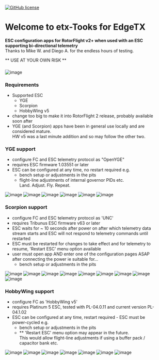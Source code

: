 [![GitHub license](https://img.shields.io/github/license/bob01/etxwidgets)](https://github.com/bob01/etxwidgets/main/LICENSE)


# Welcome to etx-Tooks for EdgeTX
**ESC configuration apps for RotorFlight v2+ when used with an ESC supporting bi-directional telemetry**<br>Thanks to Mike W. and Diego A. for the endless hours of testing.

** USE AT YOUR OWN RISK **
###
![image](https://github.com/bob01/etx-tools/assets/4014433/0f000de7-31b1-4503-ae66-3a3b108e9111)


### Requirements
- Supported ESC
   - YGE
   - Scorpion
   - HobbyWing v5
- change too big to make it into RotorFlight 2 release, probably available soon after
- YGE (and Scorpion) apps have been in general use locally and are considered mature.<br>HW v5 was a last minute addition and so may follow the other two.


### YGE support
- configure FC and ESC telemetry protocol as "OpenYGE"
- requires ESC firmware 1.03551 or later
- ESC can be configured at any time, no restart required e.g.
   - bench setup or adjustments in the pits
   - flight-line adjustments of internal governor PIDs etc.<br>Land. Adjust. Fly. Repeat.

![image](https://github.com/rotorflight/rotorflight-firmware/assets/4014433/1a311e7e-ed82-4eab-8c6b-27d0efddfcad)
![image](https://github.com/rotorflight/rotorflight-firmware/assets/4014433/c045a598-e225-4996-888b-1f43eb4ea8fd)
![image](https://github.com/rotorflight/rotorflight-firmware/assets/4014433/b31d914a-893c-41f7-9c8b-cad843efa8bc)
![image](https://github.com/rotorflight/rotorflight-firmware/assets/4014433/7ebeab4a-6f50-4212-b96f-b1a2651a2224)
![image](https://github.com/rotorflight/rotorflight-firmware/assets/4014433/ed93d483-fa10-446d-ac50-41dc3366c8ad)
![image](https://github.com/rotorflight/rotorflight-firmware/assets/4014433/11915e6c-06a6-4553-9d27-e6d2cfbbe691)


### Scorpion support
- configure FC and ESC telemetry protocol as 'UNC'
- requires Tribunus ESC firmware v63 or later
- ESC waits for ~ 10 seconds after power on after which telemetry data stream starts and ESC will not respond to telemetry commands until restarted
- ESC must be restarted for changes to take effect and for telemetry to resume, 'Restart ESC' menu option available
- user must open app AND enter one of the configuration pages ASAP after connecting the power ie suitable for...
   - bench setup or adjustments in the pits

![image](https://github.com/rotorflight/rotorflight-firmware/assets/4014433/a81ade56-de92-478d-b61f-bffad735fcf0)
![image](https://github.com/rotorflight/rotorflight-firmware/assets/4014433/51016168-bc81-4680-9fba-c1ddd990472a)
![image](https://github.com/rotorflight/rotorflight-firmware/assets/4014433/fdade425-e0e1-49c3-ac7d-fe60a8f64970)
![image](https://github.com/rotorflight/rotorflight-firmware/assets/4014433/69c12389-5eef-45b0-836a-f146e4c38f34)
![image](https://github.com/rotorflight/rotorflight-firmware/assets/4014433/51296082-9f9e-4c03-a249-68e17e29a0f1)
![image](https://github.com/rotorflight/rotorflight-firmware/assets/4014433/2fd43236-c876-4983-9fdb-e389b7742204)
![image](https://github.com/rotorflight/rotorflight-firmware/assets/4014433/5e09caed-e315-44c3-85f2-30682413099b)
![image](https://github.com/rotorflight/rotorflight-firmware/assets/4014433/809cadac-b275-41f4-8a38-bfaf3baee006)
![image](https://github.com/rotorflight/rotorflight-firmware/assets/4014433/c98960c5-ae22-4604-aa11-85d9d537ece8)



### HobbyWing support
- configure FC as 'HobbyWing v5'
- requires Platinum 5 ESC, tested with PL-04.0.11 and current version PL-04.1.02
- ESC can be configured at any time, restart required - ESC must be power-cycled e.g.
   - bench setup or adjustments in the pits
   - \*\* 'Restart ESC' menu option may appear in the future.<br>This would allow flight-line adjustments if using a buffer pack / capacitor bank etc.
 
![image](https://github.com/bob01/etx-tools/assets/4014433/b727b4ce-75dc-4cf8-9965-19aec3bf1f70)
![image](https://github.com/bob01/etx-tools/assets/4014433/997232a0-6fa8-49f1-ae17-a096016cc8a4)
![image](https://github.com/bob01/etx-tools/assets/4014433/12a27925-0e76-45e5-a296-bf3177b1f8f9)
![image](https://github.com/bob01/etx-tools/assets/4014433/1f886098-0e5d-4a47-a58c-40b9f96eaedf)
![image](https://github.com/bob01/etx-tools/assets/4014433/b3125f87-88ae-4756-8abc-4c420a0afcaa)
![image](https://github.com/bob01/etx-tools/assets/4014433/2980b767-cd56-4446-aa22-60eaecb3a32a)
![image](https://github.com/bob01/etx-tools/assets/4014433/028ebd5c-f606-4496-a58a-db9d6775f8a1)
